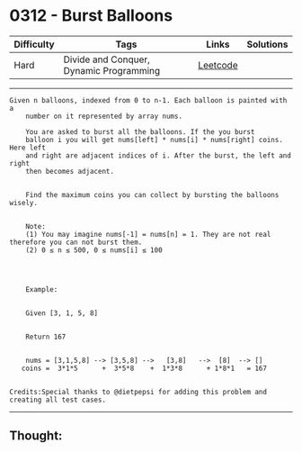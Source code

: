 # 0312 - Burst Balloons

Difficulty  | Tags | Links | Solutions
----------- | ---- | ----- | -----
Hard | Divide and Conquer, Dynamic Programming | [Leetcode](https://leetcode.com/problems/burst-balloons/description/) |


-----------

```
Given n balloons, indexed from 0 to n-1. Each balloon is painted with a
    number on it represented by array nums.

    You are asked to burst all the balloons. If the you burst
    balloon i you will get nums[left] * nums[i] * nums[right] coins. Here left
    and right are adjacent indices of i. After the burst, the left and right
    then becomes adjacent.


    Find the maximum coins you can collect by bursting the balloons wisely.


    Note: 
    (1) You may imagine nums[-1] = nums[n] = 1. They are not real therefore you can not burst them.
    (2) 0 ≤ n ≤ 500, 0 ≤ nums[i] ≤ 100




    Example:


    Given [3, 1, 5, 8]


    Return 167


    nums = [3,1,5,8] --> [3,5,8] -->   [3,8]   -->  [8]  --> []
   coins =  3*1*5      +  3*5*8    +  1*3*8      + 1*8*1   = 167


Credits:Special thanks to @dietpepsi for adding this problem and creating all test cases.
```

-----------

## Thought:
